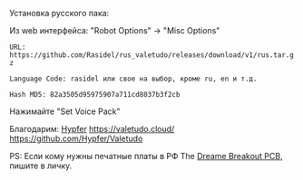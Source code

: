 Установка русского пака:

Из web интерфейса:
"Robot Options" → "Misc Options"

`URL: https://github.com/Rasidel/rus_valetudo/releases/download/v1/rus.tar.gz`

`Language Code: rasidel или свое на выбор, кроме ru, en и т.д.`

`Hash MD5: 82a3505d95975907a711cd8037b3f2cb`

Нажимайте "Set Voice Pack"

Благодарим: [Hypfer](https://github.com/Hypfer)
https://valetudo.cloud/
https://github.com/Hypfer/Valetudo

PS: Если кому нужны печатные платы в РФ The [Dreame Breakout PCB](https://github.com/Hypfer/valetudo-dreameadapter), пишите в личку.
